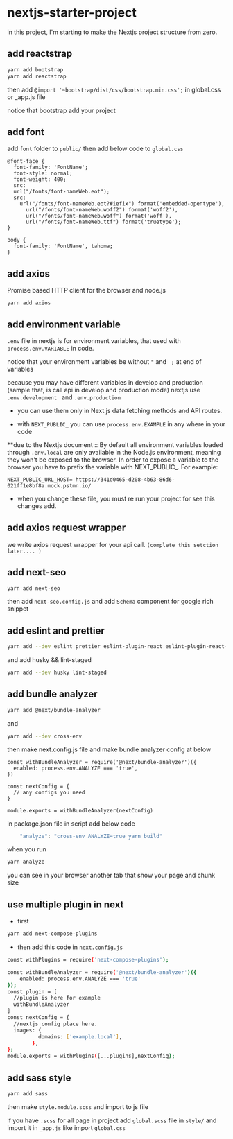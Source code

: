 # nextjs-starter-project
in this project, I'm starting to make the Nextjs project structure from zero.

## add reactstrap 
```bash
yarn add bootstrap
yarn add reactstrap 
```
then  add ``` @import '~bootstrap/dist/css/bootstrap.min.css'; ``` in global.css or _app.js file


notice that bootstrap add your project

## add font

add ```font``` folder to ```public/``` then add below code to ```global.css```

```
@font-face {
  font-family: 'FontName';
  font-style: normal;
  font-weight: 400;
  src:
  url("/fonts/font-nameWeb.eot");
  src:
    url("/fonts/font-nameWeb.eot?#iefix") format('embedded-opentype'),
      url("/fonts/font-nameWeb.woff2") format('woff2'),
      url("/fonts/font-nameWeb.woff") format('woff'),
      url("/fonts/font-nameWeb.ttf") format('truetype');
}

body {
  font-family: 'FontName', tahoma;
}
```
## add axios

Promise based HTTP client for the browser and node.js

```
yarn add axios
```
## add environment variable

```.env``` file in nextjs is for environment variables, that used with ```process.env.VARIABLE``` in code.

notice that your environment variables be without ``` " ``` and ``` ;``` at end of variables

because you may have different variables in develop and production (sample that, is call api in develop and production mode) nextjs use ```.env.development ``` and ```.env.production ```

- you can use them only in Next.js data fetching methods and API routes.

- with ```NEXT_PUBLIC_``` you can use ```process.env.EXAMPLE``` in any where in your code

**due to the Nextjs document ::
By default all environment variables loaded through ```.env.local``` are only available in the Node.js environment, meaning they won't be exposed to the browser.
In order to expose a variable to the browser you have to prefix the variable with NEXT_PUBLIC_. For example:
```code 
NEXT_PUBLIC_URL_HOST= https://341d0465-d208-4b63-86d6-021ff1e8bf8a.mock.pstmn.io/
```
- when you change these file, you must re run your project for see this changes add.

## add axios request wrapper
we write axios request wrapper for your api call. ```(complete this setction later.... ) ```

## add next-seo 

```bash
yarn add next-seo
``` 
then add ```next-seo.config.js``` and add ```Schema``` component for google rich snippet 

## add eslint and prettier

```bash
yarn add --dev eslint prettier eslint-plugin-react eslint-plugin-react-hooks eslint-config-prettier eslint-plugin-prettier eslint-plugin-jsx-a11y
```
and add husky && lint-staged
```bash
yarn add --dev husky lint-staged   
```

## add bundle analyzer

```bash
yarn add @next/bundle-analyzer
```
and
```bash
yarn add --dev cross-env  
```
then make next.config.js file and make bundle analyzer config at below

```
const withBundleAnalyzer = require('@next/bundle-analyzer')({
  enabled: process.env.ANALYZE === 'true',
})

const nextConfig = {
  // any configs you need
}

module.exports = withBundleAnalyzer(nextConfig)
```
in package.json file in script add below code 

```bash
    "analyze": "cross-env ANALYZE=true yarn build"
```
when you run 
```bash 
yarn analyze
``` 
you can see in your browser another tab that show your page and chunk size 

## use multiple plugin in next
- first 
```bash 
yarn add next-compose-plugins
```
- then add this code in ```next.config.js```
```bash
const withPlugins = require('next-compose-plugins');

const withBundleAnalyzer = require('@next/bundle-analyzer')({
    enabled: process.env.ANALYZE === 'true'
});
const plugin = [
  //plugin is here for example
  withBundleAnalyzer
]
const nextConfig = {
  //nextjs config place here.
  images: {
          domains: ['example.local'],
        },
};
module.exports = withPlugins([...plugins],nextConfig);
```

## add sass style

```bash
yarn add sass
```
then make ```style.module.scss``` and import to js file

if you have ```.scss``` for all page in project add ```global.scss``` file in ```style/``` and import it in ```_app.js``` like import ```global.css```
